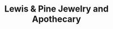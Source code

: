 ---
title: "Lewis & Pine Jewelry and Apothecary"
url: /beacon/lewis-and-pine-jewelry-and-apothecary/
shop: jewelry
---
